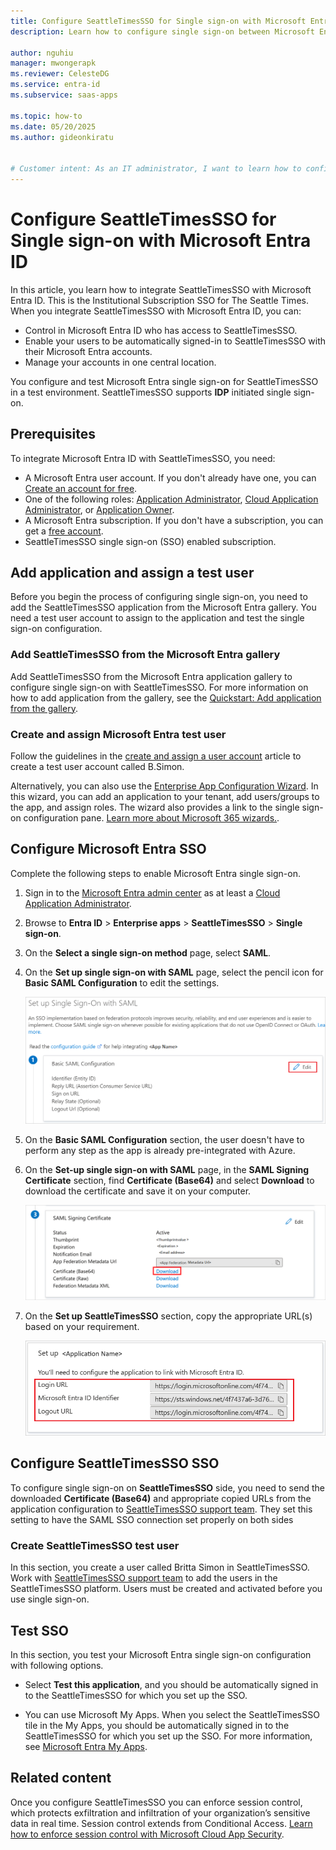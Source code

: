 ```yaml
---
title: Configure SeattleTimesSSO for Single sign-on with Microsoft Entra ID
description: Learn how to configure single sign-on between Microsoft Entra ID and SeattleTimesSSO.

author: nguhiu
manager: mwongerapk
ms.reviewer: CelesteDG
ms.service: entra-id
ms.subservice: saas-apps

ms.topic: how-to
ms.date: 05/20/2025
ms.author: gideonkiratu


# Customer intent: As an IT administrator, I want to learn how to configure single sign-on between Microsoft Entra ID and SeattleTimesSSO so that I can control who has access to SeattleTimesSSO, enable automatic sign-in with Microsoft Entra accounts, and manage my accounts in one central location.
---
```


# Configure SeattleTimesSSO for Single sign-on with Microsoft Entra ID

In this article, you learn how to integrate SeattleTimesSSO with Microsoft Entra ID. This is the Institutional Subscription SSO for The Seattle Times. When you integrate SeattleTimesSSO with Microsoft Entra ID, you can:

* Control in Microsoft Entra ID who has access to SeattleTimesSSO.
* Enable your users to be automatically signed-in to SeattleTimesSSO with their Microsoft Entra accounts.
* Manage your accounts in one central location.

You configure and test Microsoft Entra single sign-on for SeattleTimesSSO in a test environment. SeattleTimesSSO supports **IDP** initiated single sign-on.

## Prerequisites

To integrate Microsoft Entra ID with SeattleTimesSSO, you need:

* A Microsoft Entra user account. If you don't already have one, you can [Create an account for free](https://azure.microsoft.com/free/?WT.mc_id=A261C142F).
* One of the following roles: [Application Administrator](/entra/identity/role-based-access-control/permissions-reference#application-administrator), [Cloud Application Administrator](/entra/identity/role-based-access-control/permissions-reference#cloud-application-administrator), or [Application Owner](/entra/fundamentals/users-default-permissions#owned-enterprise-applications).
* A Microsoft Entra subscription. If you don't have a subscription, you can get a [free account](https://azure.microsoft.com/free/).
* SeattleTimesSSO single sign-on (SSO) enabled subscription.

## Add application and assign a test user

Before you begin the process of configuring single sign-on, you need to add the SeattleTimesSSO application from the Microsoft Entra gallery. You need a test user account to assign to the application and test the single sign-on configuration.

<a name='add-seattletimessso-from-the-azure-ad-gallery'></a>

### Add SeattleTimesSSO from the Microsoft Entra gallery

Add SeattleTimesSSO from the Microsoft Entra application gallery to configure single sign-on with SeattleTimesSSO. For more information on how to add application from the gallery, see the [Quickstart: Add application from the gallery](~/identity/enterprise-apps/add-application-portal.md).

<a name='create-and-assign-azure-ad-test-user'></a>

### Create and assign Microsoft Entra test user

Follow the guidelines in the [create and assign a user account](~/identity/enterprise-apps/add-application-portal-assign-users.md) article to create a test user account called B.Simon.

Alternatively, you can also use the [Enterprise App Configuration Wizard](https://portal.office.com/AdminPortal/home?Q=Docs#/azureadappintegration). In this wizard, you can add an application to your tenant, add users/groups to the app, and assign roles. The wizard also provides a link to the single sign-on configuration pane. [Learn more about Microsoft 365 wizards.](/microsoft-365/admin/misc/azure-ad-setup-guides). 

<a name='configure-azure-ad-sso'></a>

## Configure Microsoft Entra SSO

Complete the following steps to enable Microsoft Entra single sign-on.

1. Sign in to the [Microsoft Entra admin center](https://entra.microsoft.com) as at least a [Cloud Application Administrator](~/identity/role-based-access-control/permissions-reference.md#cloud-application-administrator).
1. Browse to **Entra ID** > **Enterprise apps** > **SeattleTimesSSO** > **Single sign-on**.
1. On the **Select a single sign-on method** page, select **SAML**.
1. On the **Set up single sign-on with SAML** page, select the pencil icon for **Basic SAML Configuration** to edit the settings.

   ![Screenshot shows how to edit Basic SAML Configuration.](common/edit-urls.png "Basic Configuration")

1. On the **Basic SAML Configuration** section, the user doesn't have to perform any step as the app is already pre-integrated with Azure.

1. On the **Set-up single sign-on with SAML** page, in the **SAML Signing Certificate** section, find **Certificate (Base64)** and select **Download** to download the certificate and save it on your computer.

    ![Screenshot shows the Certificate download link.](common/certificatebase64.png "Certificate")

1. On the **Set up SeattleTimesSSO** section, copy the appropriate URL(s) based on your requirement.

	![Screenshot shows to copy configuration appropriate URL.](common/copy-configuration-urls.png "Metadata")

## Configure SeattleTimesSSO SSO

To configure single sign-on on **SeattleTimesSSO** side, you need to send the downloaded **Certificate (Base64)** and appropriate copied URLs from the application configuration to [SeattleTimesSSO support team](mailto:it-hostingadmin@seattletimes.com). They set this setting to have the SAML SSO connection set properly on both sides

### Create SeattleTimesSSO test user

In this section, you create a user called Britta Simon in SeattleTimesSSO. Work with [SeattleTimesSSO support team](mailto:it-hostingadmin@seattletimes.com) to add the users in the SeattleTimesSSO platform. Users must be created and activated before you use single sign-on.

## Test SSO 

In this section, you test your Microsoft Entra single sign-on configuration with following options.

* Select **Test this application**, and you should be automatically signed in to the SeattleTimesSSO for which you set up the SSO.

* You can use Microsoft My Apps. When you select the SeattleTimesSSO tile in the My Apps, you should be automatically signed in to the SeattleTimesSSO for which you set up the SSO. For more information, see [Microsoft Entra My Apps](/azure/active-directory/manage-apps/end-user-experiences#azure-ad-my-apps).

## Related content

Once you configure SeattleTimesSSO you can enforce session control, which protects exfiltration and infiltration of your organization’s sensitive data in real time. Session control extends from Conditional Access. [Learn how to enforce session control with Microsoft Cloud App Security](/cloud-app-security/proxy-deployment-aad).
